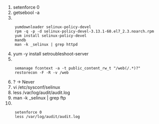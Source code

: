 1. setenforce 0
2. getsebool -a
3.  

        yumdownloader selinux-policy-devel
        rpm -q -p -d selinux-policy-devel-3.13.1-60.el7_2.3.noarch.rpm
        yum install selinux-policy-devel
        mandb
        man -k _selinux | grep httpd

4. yum -y install setroubleshoot-server
5.

        semanage fcontext -a -t public_content_rw_t "/web(/.*)?"
        restorecon -F -R -v /web

6. ? -> Never
7. vi /etc/sysconf/selinux
8. less /var/log/audit/audit.log
9. man -k _selinux | grep ftp
10.

        setenforce 0
        less /var/log/audit/audit.log
